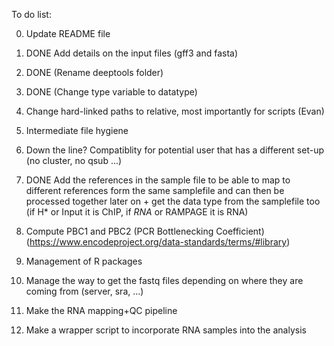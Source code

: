 To do list:

0) Update README file

1) DONE Add details on the input files (gff3 and fasta)

2) DONE (Rename deeptools folder)

3) DONE (Change type variable to datatype)

4) Change hard-linked paths to relative, most importantly for scripts (Evan)

5) Intermediate file hygiene

6) Down the line? Compatiblity for potential user that has a different set-up (no cluster, no qsub ...)

7) DONE Add the references in the sample file to be able to map to different references form the same samplefile and can then be processed together later on +
get the data type from the samplefile too (if H* or Input it is ChIP, if *RNA* or RAMPAGE it is RNA)

8) Compute PBC1 and PBC2 (PCR Bottlenecking Coefficient) (https://www.encodeproject.org/data-standards/terms/#library)

9) Management of R packages

10) Manage the way to get the fastq files depending on where they are coming from (server, sra, ...)

11) Make the RNA mapping+QC pipeline

12) Make a wrapper script to incorporate RNA samples into the analysis
